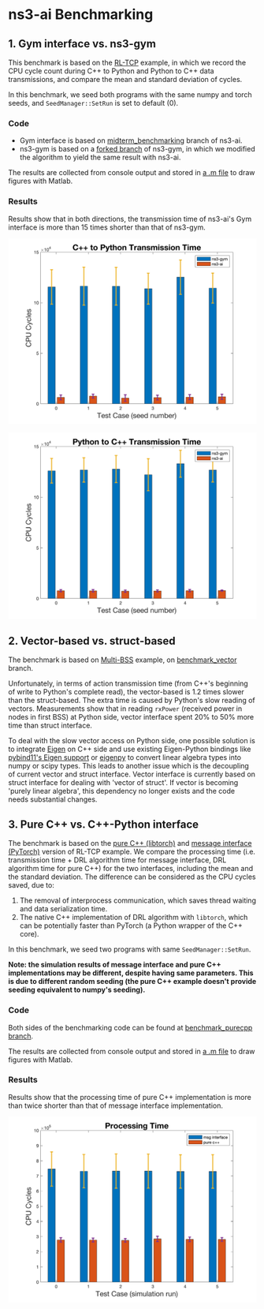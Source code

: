 # ns3-ai Benchmarking

## 1. Gym interface vs. ns3-gym

This benchmark is based on the [RL-TCP](../../examples/rl-tcp) example,
in which we record the CPU cycle count during C++ to Python and Python to
C++ data transmissions, and compare the mean and standard deviation of cycles.

In this benchmark, we seed both programs with the same numpy and torch
seeds, and `SeedManager::SetRun` is set to default (0).

### Code

- Gym interface is based on [midterm_benchmarking](https://github.com/ShenMuyuan/ns3-ai/tree/midterm_benchmarking)
branch of ns3-ai.
- ns3-gym is based on a [forked branch](https://github.com/ShenMuyuan/ns3-gym)
of ns3-gym, in which we modified the algorithm to yield the same result
with ns3-ai.

The results are collected from console output and stored in [a .m file](./gym_interface_data.m)
to draw figures with Matlab.

### Results

Results show that in both directions, the transmission time of ns3-ai's Gym
interface is more than 15 times shorter than that of ns3-gym.

<p align="center">
    <img src="./gym-interface-figure-cpp2py.png" alt="gym cpp2py" width="600"/>
</p>

<p align="center">
    <img src="./gym-interface-figure-py2cpp.png" alt="gym py2cpp" width="600"/>
</p>

## 2. Vector-based vs. struct-based

The benchmark is based on [Multi-BSS](../../examples/multi-bss) example, on
[benchmark_vector](https://github.com/ShenMuyuan/ns3-ai/tree/benchmark_vector) branch.

Unfortunately, in terms of action transmission time (from C++'s beginning of
write to Python's complete read), the vector-based is 1.2 times slower
than the struct-based. The extra time is caused by Python's slow reading of vectors.
Measurements show that in reading `rxPower` (received power in nodes in first BSS)
at Python side, vector interface spent 20% to 50% more time than struct interface.

To deal with the slow vector access on Python side, one possible solution is to
integrate [Eigen](https://eigen.tuxfamily.org/index.php?title=Main_Page) on C++ side
and use existing Eigen-Python bindings like [pybind11's Eigen support](https://pybind11.readthedocs.io/en/stable/advanced/cast/eigen.html)
or [eigenpy](https://github.com/stack-of-tasks/eigenpy) to convert linear algebra
types into numpy or scipy types. This leads to another issue which is the decoupling
of current vector and struct interface. Vector interface is currently based on struct
interface for dealing with 'vector of struct'. If vector is becoming 'purely linear algebra',
this dependency no longer exists and the code needs substantial changes.

## 3. Pure C++ vs. C++-Python interface

The benchmark is based on the [pure C++ (libtorch)](../../examples/rl-tcp/pure-cpp) and
[message interface (PyTorch)](../../examples/rl-tcp/use-msg) version of RL-TCP example.
We compare the processing time (i.e. transmission time + DRL algorithm time
for message interface, DRL algorithm time for pure C++) for the two interfaces,
including the mean and the standard deviation. The difference can be considered
as the CPU cycles saved, due to:
1. The removal of interprocess communication, which saves thread waiting and
data serialization time.
2. The native C++ implementation of DRL algorithm with `libtorch`, which can
be potentially faster than PyTorch (a Python wrapper of the C++ core).

In this benchmark, we seed two programs with same `SeedManager::SetRun`.

**Note: the simulation results of message interface and pure C++ implementations
may be different, despite having same parameters. This is due to different
random seeding (the pure C++ example doesn't provide seeding equivalent to numpy's
seeding).**

### Code

Both sides of the benchmarking code can be found at [benchmark_purecpp branch](https://github.com/ShenMuyuan/ns3-ai/tree/benchmark_purecpp).

The results are collected from console output and stored in [a .m file](./pure_cpp_data.m)
to draw figures with Matlab.

### Results

Results show that the processing time of pure C++ implementation
is more than twice shorter than that of message interface implementation.

<p align="center">
    <img src="./pure-cpp-figure.png" alt="processing" width="600"/>
</p>


